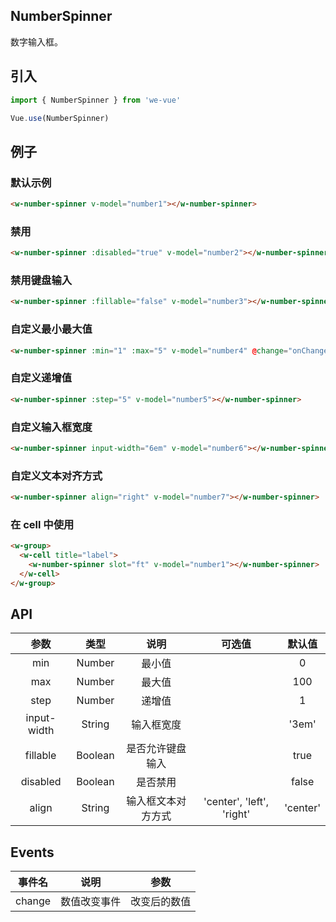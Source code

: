 NumberSpinner
---
数字输入框。

## 引入

```js
import { NumberSpinner } from 'we-vue'

Vue.use(NumberSpinner)
```

## 例子

### 默认示例

```html
<w-number-spinner v-model="number1"></w-number-spinner>
```

### 禁用

```html
<w-number-spinner :disabled="true" v-model="number2"></w-number-spinner>
```

### 禁用键盘输入
```html
<w-number-spinner :fillable="false" v-model="number3"></w-number-spinner>
```

### 自定义最小最大值
```html
<w-number-spinner :min="1" :max="5" v-model="number4" @change="onChange"></w-number-spinner>
```

### 自定义递增值
```html
<w-number-spinner :step="5" v-model="number5"></w-number-spinner>
```

### 自定义输入框宽度
```html
<w-number-spinner input-width="6em" v-model="number6"></w-number-spinner>
```

### 自定义文本对齐方式

```html
<w-number-spinner align="right" v-model="number7"></w-number-spinner>
```

### 在 cell 中使用

```html
<w-group>
  <w-cell title="label">
    <w-number-spinner slot="ft" v-model="number1"></w-number-spinner>
  </w-cell>
</w-group>
```

## API

|   参数   |   类型    |   说明   | 可选值  |  默认值  |
| :----: | :-----: | :----: | :--: | :---: |
| min  | Number  |  最小值   |      |   0    |
| max  | Number  |  最大值   |      |   100    |
| step  | Number  |  递增值   |      |   1    |
| input-width  | String  |  输入框宽度   |      |   '3em'    |
| fillable | Boolean | 是否允许键盘输入 |      | true |
| disabled | Boolean | 是否禁用 |      | false |
| align | String | 输入框文本对方方式 |  'center', 'left', 'right'    |  'center'  |

## Events

|   事件名   |   说明    |   参数   |
| :----: | :-----: | :----: |
| change  | 数值改变事件  |  改变后的数值   |
